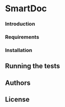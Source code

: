 # SmartDoc

### Introduction

### Requirements

### Installation

## Running the tests

## Authors

## License

